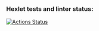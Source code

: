 ### Hexlet tests and linter status:
[![Actions Status](https://github.com/Qvoran/python-project-lvl1/workflows/hexlet-check/badge.svg)](https://github.com/Qvoran/python-project-lvl1/actions)